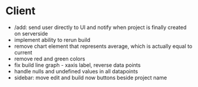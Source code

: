 # Client

- /add: send user directly to UI and notify when project is finally created on serverside
- implement ability to rerun build
- remove chart element that represents average, which is actually equal to current
- remove red and green colors
- fix build line graph - xaxis label, reverse data points
- handle nulls and undefined values in all datapoints
- sidebar: move edit and build now buttons beside project name
